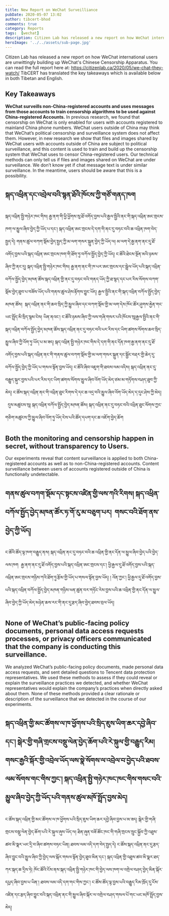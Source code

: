 ```yaml
---
title: New Report on WeChat Surveilliance
pubDate: 2020-05-07 13:02
author: tibcert-bhod
comments: true
category: Reports
tags:  [wechat]
description: Citizen Lab has released a new report on how WeChat international users are unwittingly building up WeChat's Chinese Censorship Apparatus. You can read the full report here at
heroImage: '../../assets/sub-page.jpg'
---
```

Citizen Lab has released a new report on how WeChat international users are unwittingly building up WeChat's Chinese Censorship Apparatus. You can read the full report here at: https://citizenlab.ca/2020/05/we-chat-they-watch/ TibCERT has translated the key takeaways which is available below in both Tibetan and English.

**Key Takeaways**
-----------------

**WeChat surveills non-China-registered accounts and uses messages from those accounts to train censorship algorithms to be used against China-registered Accounts.** 
In previous research, we found that censorship on WeChat is only enabled for users with accounts registered to mainland China phone numbers. WeChat users outside of China may think that WeChat’s political censorship and surveillance system does not affect them. However, in new research we show that files and images shared by WeChat users with accounts outside of China are subject to political surveillance, and this content is used to train and build up the censorship system that WeChat uses to censor China-registered users. Our technical methods can only tell us if files and images shared on WeChat are under surveillance. We don’t know yet if chat message text is under similar surveillance. In the meantime, users should be aware that this is a possibility.

## སྐད་འཕྲིན་དང་འབྲེལ་བའི་སྙན་ཐོའི་ཁོངས་ཀྱི་གཙོ་གནད་ཁག
སྐད་འཕྲིན་སྤྱི་གཉེར་ཁང་གིས། རྒྱ་ནག་གི་ཕྱི་ཕྱོགས་སུ་ཐོ་འགོད་བྱས་པའི་རྒྱལ་སྤྱིའི་ནང་གི་སྐད་འཕྲིན་ཨང་གྲངས་ཁག་ལ་མྱུལ་ཞིབ་བྱེད་ཀྱི་ཡོད་པ་དང་། སྐད་འཕྲིན་ཨང་གྲངས་དེ་དག་གི་ནང་དུ་བཏང་བའི་ཆ་འཕྲིན་ཁག་བེད་སྤྱད་དེ། གནས་ཚུལ་བཀག་སྡོམ་བྱེད་སྤྱད་ཀྱི་མ་ལག་གསར་སྐྲུན་བྱེད་ཀྱི་ཡོད་ལ། མ་ལག་དེ་རྒྱ་ནག་ནང་དུ་ཐོ་འགོད་བྱས་པའི་སྐད་འཕྲིན་ཨང་གྲངས་ཁག་གི་ཐོག་ཏུ་བཀོལ་སྤྱོད་བྱེད་ཀྱི་ཡོད། ང་ཚོའི་ཐེངས་སྔོན་མའི་ཉམས་ཞིབ་ཀྱི་ནང་དུ། སྐད་འཕྲིན་སྤྱི་གཉེར་ཁང་གིས། རྒྱ་ནག་ནང་གི་ཁ་པར་ཨང་གྲངས་དང་སྦྲེལ་ཡོད་པའི་སྐད་འཕྲིན་བཀོལ་སྤྱོད་བྱེད་མཁན་ཚོས་སྐད་འཕྲིན་གྱི་ནང་དུ་བཏང་བའི་གནད་ཡོད་ཀྱི་ཐ་སྙད་དང་པར་རིས་སོགས་བཀག་སྡོམ་བྱེད་ཐུབ་པ་བཟོས་ཡོད་པའི་གནས་ཚུལ་ཤེས་རྟོགས་བྱུང་ཡོད། རྒྱལ་སྤྱིའི་ནང་གི་སྐད་འཕྲིན་བཀོལ་སྤྱོད་བྱེད་མཁན་ཚོས།  སྐད་འཕྲིན་ནང་གི་ཆབ་སྲིད་ཀྱི་མྱུལ་ཞིབ་དང་བཀག་སྡོམ་གྱི་མ་ལག་དེས་ཁོང་ཚོར་ཤུགས་རྐྱེན་གང་ཡང་སྤྲོད་མི་སྲིད་སྙམ་ངེས། ཡིན་ནའང་། ང་ཚོའི་ཉམས་ཞིབ་ཀྱི་ལས་གཞི་གསར་པའི་ཁོངས་སུ།རྒྱལ་སྤྱིའི་ནང་གི་སྐད་འཕྲིན་བཀོལ་སྤྱོད་བྱེད་མཁན་ཚོས་སྐད་འཕྲིན་ནང་དུ་བཏང་བའི་པར་རིས་དང་ཡིག་ཚགས་སོགས་ཆབ་སྲིད་མྱུལ་ཞིབ་ཀྱི་འོག་ཏུ་ཡོད་པ་མ་ཟད། སྐད་འཕྲིན་སྤྱི་གཉེར་ཁང་གིས་དེ་དག་གི་ནང་དོན་ཁག་རྒྱ་ནག་ནང་དུ་ཐོ་འགོད་བྱས་པའི་སྐད་འཕྲིན་ནང་གི་གནས་ཚུལ་བཀག་སྡོམ་གྱི་མ་ལག་གསར་སྐྲུན་དང་སྦྱོང་བརྡར་གྱི་ཆེད་དུ་བཀོལ་སྤྱོད་བྱེད་ཀྱི་ཡོད་པ་གསལ་སྟོན་བྱས་ཡོད། ང་ཚོའི་ཞིབ་འཇུག་གི་ཐབས་ལམ་འདིས། སྐད་འཕྲིན་ནང་དུ་བརྒྱུད་སྐུར་བྱས་པའི་པར་རིས་དང་ཡིག་ཚགས་སོགས་མྱུལ་ཞིབ་འོག་ཡོད་མེད་ཙམ་མ་གཏོགས་བཤད་ཐུབ་ཀྱི་མེད། ང་ཚོས་སྐད་འཕྲིན་ནང་གི་འཕྲིན་ཐུང་རིགས་དེ་དང་ཆ་འདྲ་བའི་མྱུལ་ཞིབ་འོག་ཡོད་མེད་ད་དུང་ཤེས་ཀྱི་མེད།   དུས་མཚུངས་སུ། སྐད་འཕྲིན་བཀོལ་སྤྱོད་བྱེད་མཁན་ཚོས། སྐད་འཕྲིན་ནང་དུ་བཏང་བའི་འཕྲིན་ཐུང་སོགས་ཀྱང་གཅིག་མཚུངས་ཀྱི་མྱུལ་ཞིབ་འོག་ཏུ་ཡོད་ངེས་པའི་ཚོད་དཔག་དང་ཆ་འཇོག་བྱེད་ཆོག 

## Both the monitoring and censorship happen in secret, without transparency to Users.
Our experiments reveal that content surveillance is applied to both China-registered accounts as well as to non-China-registered accounts. Content surveillance between users of accounts registered outside of China is functionally undetectable.
## གནས་ཚུལ་བཀག་སྡོམ་དང་སྟངས་འཛིན་གྱི་ལས་ཀའི་རིགས། སྐད་འཕྲིན་བཀོལ་སྤྱོད་བྱེད་མཁན་ཚོར་ཧ་གོ་རུ་མ་བཅུག་པར།  གསང་བའི་ཐོག་ནས་བྱེད་ཀྱི་ཡོད།
ང་ཚོའི་ཚོད་ལྟ་ཁག་བརྒྱུད་ནས། སྐད་འཕྲིན་ནང་དུ་བཏང་བའི་ཆ་འཕྲིན་གྱི་ནང་དོན་ལ་མྱུལ་ཞིབ་བྱེད་པའི་བྱེད་ལས་ཁག  རྒྱ་ནག་ནང་དུ་ཐོ་འགོད་བྱས་པའི་སྐད་འཕྲིན་ཨང་གྲངས་དང་། ཕྱི་རྒྱལ་དུ་ཐོ་འགོད་བྱས་པའི་སྐད་འཕྲིན་ཨང་གྲངས་གཉིས་ཀའི་ཐོག་ཏུ་རྩོམ་གྱི་ཡོད་པ་གསལ་སྟོན་བྱས་ཡོད། ། འོན་ཀྱང་། ཕྱི་རྒྱལ་དུ་ཐོ་འགོད་བྱས་པའི་སྐད་འཕྲིན་བཀོལ་སྤྱོད་བྱེད་མཁན་གཉིས་ཕན་ཚུན་བར་གཏོང་རེས་བྱས་པའི་ཆ་འཕྲིན་གྱི་ནང་དོན་ལ་མྱུལ་ཞིབ་བྱེད་ཀྱི་ཡོད་མེད་མཉེན་ཆས་རང་གི་ནང་དུ་རྩད་ཞིབ་བྱེད་ཐབས་བྲལ་ཡོད།
## None of WeChat’s public-facing policy documents, personal data access requests processes, or privacy officers communicated that the company is conducting this surveillance. 
We analyzed WeChat’s public-facing policy documents, made personal data access requests, and sent detailed questions to Tencent data protection representatives. We used these methods to assess if they could reveal or explain the surveillance practices we detected, and whether WeChat representatives would explain the company’s practices when directly asked about them. None of these methods provided a clear rationale or description of the surveillance that we detected in the course of our experiments. 
## སྐད་འཕྲིན་གྱི་མང་ཚོགས་ལ་ཁ་ཕྱོགས་པའི་སྲིད་ཇུས་ཡིག་ཆར་དབྱེ་ཞིབ་དང་། སྒེར་གྱི་གཞི་གྲངས་བསྡུ་ལེན་བྱེད་ཆོག་པའི་རེ་སྐུལ་གྱི་བརྒྱུད་རིམ། གསང་རྒྱའི་སྐོར་གྱི་འབྲེལ་ཡོད་ལས་སྣེ་སོགས་ལ་འབྲེལ་བ་བྱེད་པའི་ཐབས་ལམ་སོགས་གང་གིས་ཀྱང་། སྐད་འཕྲིན་སྤྱི་གཉེར་ཁང་ཁང་གིས་གསང་བའི་མྱུལ་ཞིབ་བྱེད་ཀྱི་ཡོད་པའི་གནས་ཚུལ་མཁོ་སྤྲོད་བྱས་མེད།
ང་ཚོས་སྐད་འཕྲིན་གྱི་མང་ཚོགས་ལ་ཁ་ཕྱོགས་པའི་སྲིད་ཇུས་ཡིག་ཆར་དབྱེ་ཞིབ་བྱས་པ་མ་ཟད། སྒེར་གྱི་གཞི་གྲངས་བསྡུ་ལེན་བྱེད་ཆོག་པའི་རེ་སྐུལ་ཞུས་ཡོད་ལ། ཐིན་ཞུན་བཟོ་ཚོང་ཁང་གི་གཞི་གྲངས་སྲུང་སྐྱོབ་ཀྱི་འཐུས་ཚབ་མི་སྣར་ཡང་དྲི་བ་ཞིབ་ཚགས་བཏང་ཡིན། ཐབས་ལམ་འདི་དག་བེད་སྤྱད་དེ། ང་ཚོས་སྐད་འཕྲིན་ནང་དུ་རྩད་ཞིབ་བྱུང་བའི་མྱུལ་ཞིབ་ཀྱི་བྱེད་ལས་སྐོར་གསལ་སྟོན་བྱེད་ཐུབ་མིན་དང་། སྐད་འཕྲིན་གྱི་འཐུས་ཚབ་མི་སྣར་ཐད་ཀར་སྐད་ཆ་དྲིས་ཏེ། ཁོང་ཚོའི་ངོས་ནས་སྐད་འཕྲིན་སྤྱི་གཉེར་ཁང་གི་བྱེད་ལས་ཁག་ལ་འགྲེལ་བཤད་བྱེད་མིན་སྐོར་དཔྱད་ཞིབ་བྱས་པ་ཡིན་། ཐབས་ལམ་འདི་དག་གང་གིས་ཀྱང་། ང་ཚོས་ཚོད་ལྟ་བྱས་པའི་བརྒྱུད་རིམ་ཁྲོད་དུ་ངོས་འཛིན་དང་རྩད་ཞིབ་བྱུང་བའི་སྐད་འཕྲིན་ནང་གི་མྱུལ་ཞིབ་སྐོར་ལ་འགྲེལ་བཤད་གསལ་པོ་གང་ཡང་མཁོ་སྤྲོད་བྱས་མེད།